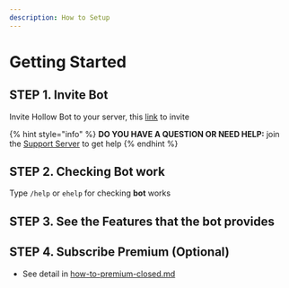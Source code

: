 ```yaml
---
description: How to Setup
---
```


# Getting Started

## STEP 1. Invite Bot

Invite Hollow Bot to your server, this [link](https://top.gg/bot/865167088438739024) to invite

{% hint style="info" %}
**DO YOU HAVE A QUESTION OR NEED HELP:** join the [Support Server](https://discord.gg/ActtuYWMfZ) to get help
{% endhint %}

## STEP 2. Checking Bot work

Type `/help` or `ehelp` for checking **bot** works

## STEP 3. See the Features that the bot provides

## STEP 4. Subscribe Premium (Optional)

* See detail in [how-to-premium-closed.md](how-to-premium-closed.md "mention")&#x20;

